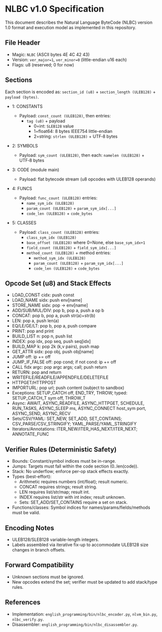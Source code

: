# NLBC v1.0 Specification

This document describes the Natural Language ByteCode (NLBC) version 1.0 format and execution model as implemented in this repository.

## File Header
- Magic: `NLBC` (ASCII bytes 4E 4C 42 43)
- Version: `ver_major=1`, `ver_minor=0` (little-endian u16 each)
- Flags: u8 (reserved; 0 for now)

## Sections
Each section is encoded as: `section_id (u8)` + `section_length (ULEB128)` + `payload (bytes)`.

- 1: CONSTANTS
  - Payload: `const_count (ULEB128)`, then entries:
    - `tag (u8)` + payload
      - 0=int: `SLEB128` value
      - 1=float64: 8 bytes IEEE754 little-endian
      - 2=string: `strlen (ULEB128)` + UTF‑8 bytes

- 2: SYMBOLS
  - Payload: `sym_count (ULEB128)`, then each: `namelen (ULEB128)` + UTF‑8 bytes

- 3: CODE (module main)
  - Payload: flat bytecode stream (u8 opcodes with ULEB128 operands)

- 4: FUNCS
  - Payload: `func_count (ULEB128)` entries:
    - `name_sym_idx (ULEB128)`
    - `param_count (ULEB128)` + `param_sym_idx[...]`
    - `code_len (ULEB128)` + `code_bytes`

- 5: CLASSES
  - Payload: `class_count (ULEB128)` entries:
    - `class_sym_idx (ULEB128)`
    - `base_offset (ULEB128)` where 0=None, else `base_sym_idx+1`
    - `field_count (ULEB128)` + `field_sym_idx[...]`
    - `method_count (ULEB128)` + method entries:
      - `method_sym_idx (ULEB128)`
      - `param_count (ULEB128)` + `param_sym_idx[...]`
      - `code_len (ULEB128)` + `code_bytes`

## Opcode Set (u8) and Stack Effects
- LOAD_CONST cidx: push const
- LOAD_NAME sidx: push env[name]
- STORE_NAME sidx: pop → env[name]
- ADD/SUB/MUL/DIV: pop b, pop a, push a op b
- CONCAT: pop b, pop a, push str(a)+str(b)
- LEN: pop a, push len(a)
- EQ/LE/GE/LT: pop b, pop a, push compare
- PRINT: pop and print
- BUILD_LIST n: pop n, push list
- INDEX: pop idx, pop seq, push seq[idx]
- BUILD_MAP k: pop 2k (k,v pairs), push map
- GET_ATTR sidx: pop obj, push obj[name]
- JUMP off: ip += off
- JUMP_IF_FALSE off: pop cond; if not cond: ip += off
- CALL fidx argc: pop argc args; call; push return
- RETURN: pop and return
- WRITEFILE/READFILE/APPENDFILE/DELETEFILE
- HTTPGET/HTTPPOST
- IMPORTURL: pop url; push content (subject to sandbox)
- Exceptions: SETUP_CATCH off, END_TRY, THROW; typed: SETUP_CATCH_T sym off, THROW_T
- Async: AWAIT, ASYNC_READFILE, ASYNC_HTTPGET, SCHEDULE, RUN_TASKS, ASYNC_SLEEP ms, ASYNC_CONNECT host_sym port, ASYNC_SEND, ASYNC_RECV
- Sets/CSV/YAML: SET_NEW, SET_ADD, SET_CONTAINS; CSV_PARSE/CSV_STRINGIFY; YAML_PARSE/YAML_STRINGIFY
- Iterators/Annotations: ITER_NEW/ITER_HAS_NEXT/ITER_NEXT; ANNOTATE_FUNC

## Verifier Rules (Deterministic Safety)
- Bounds: Constant/symbol indices must be in-range.
- Jumps: Targets must fall within the code section (0..len(code)).
- Stack: No underflow; enforce per-op stack effects exactly.
- Types (best-effort):
  - Arithmetic requires numbers (int/float); result numeric.
  - CONCAT requires strings; result string.
  - LEN requires list/str/map; result int.
  - INDEX requires list/str with int index; result unknown.
  - Sets: SET_ADD/SET_CONTAINS require a set on stack.
- Functions/classes: Symbol indices for names/params/fields/methods must be valid.

## Encoding Notes
- ULEB128/SLEB128 variable-length integers.
- Labels assembled via iterative fix-up to accommodate ULEB128 size changes in branch offsets.

## Forward Compatibility
- Unknown sections must be ignored.
- New opcodes extend the set; verifier must be updated to add stack/type rules.

## References
- Implementation: `english_programming/bin/nlbc_encoder.py`, `nlvm_bin.py`, `nlbc_verify.py`.
- Disassembler: `english_programming/bin/nlbc_disassembler.py`.
